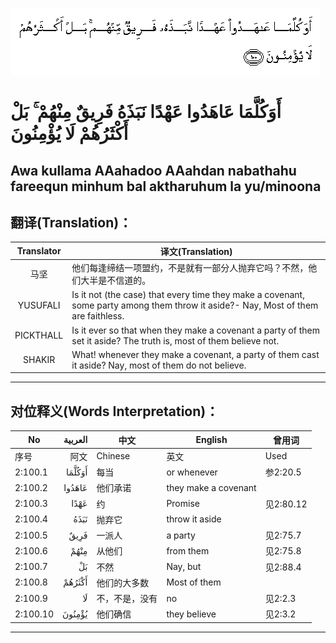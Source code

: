 ![002:100](images/002_100.gif)

#   أَوَكُلَّمَا عَاهَدُوا عَهْدًا نَبَذَهُ فَرِيقٌ مِنْهُمْ ۚ بَلْ أَكْثَرُهُمْ لَا يُؤْمِنُونَ 

## Awa kullama AAahadoo AAahdan nabathahu fareequn minhum bal aktharuhum la yu/minoona

## 翻译(Translation)：

| Translator | 译文(Translation)                                            |
| :--------: | ------------------------------------------------------------ |
|    马坚    | 他们每逢缔结一项盟约，不是就有一部分人抛弃它吗？不然，他们大半是不信道的。 |
|  YUSUFALI  | Is it not (the case) that every time they make a covenant, some party among them throw it aside?- Nay, Most of them are faithless. |
| PICKTHALL  | Is it ever so that when they make a covenant a party of them set it aside? The truth is, most of them believe not. |
|   SHAKIR   | What! whenever they make a covenant, a party of them cast it aside? Nay, most of them do not believe. |

---

## 对位释义(Words Interpretation)：

| No       | العربية | 中文           | English              | 曾用词    |
| -------- | ------: | -------------- | -------------------- | --------- |
| 序号     |    阿文 | Chinese        | 英文                 | Used      |
| 2:100.1  |  أَوَكُلَّمَا | 每当           | or whenever          | 参2:20.5  |
| 2:100.2  |  عَاهَدُوا | 他们承诺       | they make a covenant |           |
| 2:100.3  |    عَهْدًا | 约             | Promise              | 见2:80.12 |
| 2:100.4  |    نَبَذَهُ | 抛弃它         | throw it aside       |           |
| 2:100.5  |    فَرِيقٌ | 一派人         | a party              | 见2:75.7  |
| 2:100.6  |    مِنْهُمْ | 从他们         | from them            | 见2:75.8  |
| 2:100.7  |      بَلْ | 不然           | Nay, but             | 见2:88.4  |
| 2:100.8  |  أَكْثَرُهُمْ | 他们的大多数   | Most of them         |           |
| 2:100.9  |      لَا | 不，不是，没有 | no                   | 见2:2.3   |
| 2:100.10 |  يُؤْمِنُونَ | 他们确信       | they believe         | 见2:3.2   |

---
